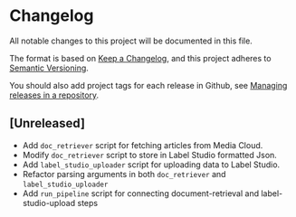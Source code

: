 # Changelog
All notable changes to this project will be documented in this file.

The format is based on [Keep a Changelog](https://keepachangelog.com/en/1.0.0/),
and this project adheres to [Semantic Versioning](https://semver.org/spec/v2.0.0.html).

You should also add project tags for each release in Github, see [Managing releases in a repository](https://docs.github.com/en/repositories/releasing-projects-on-github/managing-releases-in-a-repository).

## [Unreleased]

- Add `doc_retriever` script for fetching articles from Media Cloud.
- Modify `doc_retriever` script to store in Label Studio formatted Json.
- Add `label_studio_uploader` script for uploading data to Label Studio.
- Refactor parsing arguments in both `doc_retriever` and `label_studio_uploader`
- Add `run_pipeline` script for connecting document-retrieval and label-studio-upload steps
